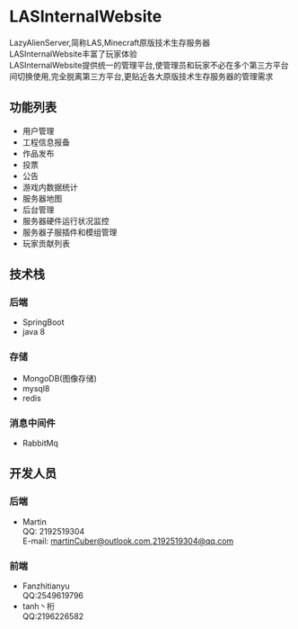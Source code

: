 # LASInternalWebsite
LazyAlienServer,简称LAS,Minecraft原版技术生存服务器  \
LASInternalWebsite丰富了玩家体验 \
LASInternalWebsite提供统一的管理平台,使管理员和玩家不必在多个第三方平台间切换使用,完全脱离第三方平台,更贴近各大原版技术生存服务器的管理需求 
## 功能列表
- 用户管理
- 工程信息报备
- 作品发布
- 投票
- 公告
- 游戏内数据统计
- 服务器地图
- 后台管理
- 服务器硬件运行状况监控
- 服务器子服插件和模组管理
- 玩家贡献列表
## 技术栈
### 后端
- SpringBoot
- java 8
### 存储
- MongoDB(图像存储)
- mysql8
- redis
### 消息中间件
- RabbitMq

## 开发人员
### 后端
- Martin \
  QQ: 2192519304 \
  E-mail: martinCuber@outlook.com,2192519304@qq.com
### 前端
- Fanzhitianyu \
  QQ:2549619796
- tanh丶桁 \
  QQ:2196226582


